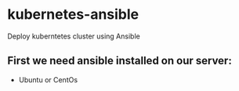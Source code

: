 # kubernetes-ansible
Deploy kuberntetes cluster using Ansible
## First we need ansible installed on our server:
- Ubuntu or CentOs

